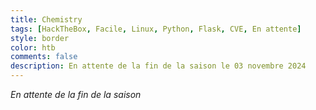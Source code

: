 ```yaml
---
title: Chemistry
tags: [HackTheBox, Facile, Linux, Python, Flask, CVE, En attente]
style: border
color: htb
comments: false
description: En attente de la fin de la saison le 03 novembre 2024
---
```


<div class="text-center">
    <i class="fa-solid fa-1xl text-info">En attente de la fin de la saison</i><br />
    <i class="fa-solid fa-spinner fa-spin-pulse fa-2xl text-info mt-3"></i>
</div>
